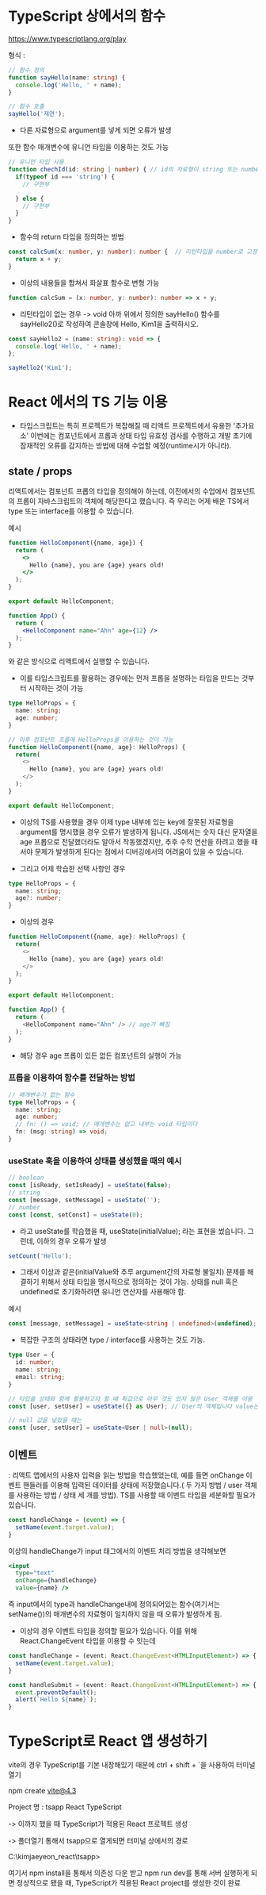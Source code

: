 # TypeScript 상에서의 함수
https://www.typescriptlang.org/play

형식 :

```ts
// 함수 정의
function sayHello(name: string) {
  console.log('Hello, ' + name);
}

// 함수 호출
sayHello('재연');
```

- 다른 자료형으로 argument를 넣게 되면 오류가 발생

또한 함수 매개변수에 유니언 타입을 이용하는 것도 가능

```ts
// 유니언 타입 사용
function chechId(id: string | number) { // id의 자료형이 string 또는 number
  if(typeof id === 'string') {
    // 구현부

  } else {
    // 구현부
  }
}
```

- 함수의 return 타입을 정의하는 방법
```ts
const calcSum(x: number, y: number): number {  // 리턴타입을 number로 고정
  return x + y;
}
```

- 이상의 내용들을 합쳐서 화살표 함수로 변형 가능
```ts
function calcSum = (x: number, y: number): number => x + y;
```

- 리턴타입이 없는 경우 -> void
아까 위에서 정의한 sayHello() 함수를 sayHello2()로 작성하여 콘솔창에 Hello, Kim1을 출력하시오.
```ts
const sayHello2 = (name: string): void => {
  console.log('Hello, ' + name);
};

sayHello2('Kim1');
```

# React 에서의 TS 기능 이용

- 타입스크립트는 특히 프로젝트가 복잡해질 때 리액트 프로젝트에서 유용한 '추가요소'
이번에는 컴포넌트에서 프롭과 상태 타입 유효성 검사를 수행하고 개발 초기에 잠재적인 오류를 감지하는 방법에 대해 수업할 예정(runtime시가 아니라).

## state / props
리액트에서는 컴포넌트 프롭의 타입을 정의해야 하는데, 이전에서의 수업에서 컴포넌트의 프롭이 자바스크립트의 객체에 해당한다고 했습니다. 즉 우리는 어제 배운 TS에서 type 또는 interface를 이용할 수 있습니다.

예시


```jsx
function HelloComponent({name, age}) {
  return (
    <>
      Hello {name}, you are {age} years old!
    </>
  );
}

export default HelloComponent;

function App() {
  return (
    <HelloComponent name="Ahn" age={12} />
  );
}
```
와 같은 방식으로 리액트에서 실행할 수 있습니다.

- 이를 타입스크립트를 활용하는 경우에는 먼저 프롭을 설명하는 타입을 만드는 것부터 시작하는 것이 가능

```ts
type HelloProps = {
  name: string;
  age: number;
}

// 이후 컴포넌트 프롭에 HelloProps를 이용하는 것이 가능
function HelloComponent({name, age}: HelloProps) {
  return(
    <>
      Hello {name}, you are {age} years old!
    </>
  );
}

export default HelloComponent;
```

- 이상의 TS를 사용했을 경우 이제 type 내부에 있는 key에 잘못된 자료형을 argument를 명시했을 경우 오류가 발생하게 됩니다. JS에서는 숫자 대신 문자열을 age 프롭으로 전달했더라도 알아서 작동했겠지만, 추후 수학 연산을 하려고 했을 때서야 문제가 발생하게 된다는 점에서 디버깅에서의 어려움이 있을 수 있습니다.

- 그리고 어제 학습한 선택 사항인 경우

```ts
type HelloProps = {
  name: string;
  age?: number;
}
```

- 이상의 경우

```ts
function HelloComponent({name, age}: HelloProps) {
  return(
    <>
      Hello {name}, you are {age} years old!
    </>
  );
}

export default HelloComponent;

function App() {
  return (
    <HelloComponent name="Ahn" /> // age가 빠짐
  );
}
```

- 해당 경우 age 프롭이 있든 없든 컴포넌트의 실행이 가능

### 프롭을 이용하여 함수를 전달하는 방법

```ts
// 매개변수가 없는 함수
type HelloProps = {
  name: string;
  age: number;
  // fn: () => void; // 매개변수는 없고 내부는 void 타입이다
  fn: (msg: string) => void;
}
```

### useState 훅을 이용하여 상태를 생성했을 때의 예시

```jsx
// boolean
const [isReady, setIsReady] = useState(false);
// string
const [message, setMessage] = useState('');
// number
const [const, setConst] = useState(0);
```

- 라고 useState를 학습했을 때, useState(initialValue); 라는 표현을 썼습니다.
그런데, 이하의 경우 오류가 발생

```jsx
setCount('Hello');
```

- 그래서 이상과 같은(initialValue와 추루 argument간의 자료형 불일치) 문제를 해결하기 위해서 상태 타입을 명시적으로 정의하는 것이 가능. 상태를 null 혹은 undefined로 초기화하려면 유니언 연산자를 사용해야 함.

예시

```ts
const [message, setMessage] = useState<string | undefined>(undefined);
```

- 복잡한 구조의 상태라면 type / interface를 사용하는 것도 가능.
```ts
type User = {
  id: number;
  name: string;
  email: string;
}

// 타입을 상태와 함께 활용하고자 할 때 쵝값으로 아무 것도 있지 않은 User 객체를 이용
const [user, setUser] = useState({} as User); // User의 객체입니다 value는 아무것도 없다

// null 값을 넣었을 때는
const [user, setUser] = useState<User | null>(null);
```

## 이벤트

: 리액트 앱에서의 사용자 입력을 읽는 방법을 학습했었는데, 예를 들면 onChange 이벤트 핸들러를 이용해 입력된 데이터를 상태에 저장했습니다.( 두 가지 방법 / user 객체를 사용하는 방법 /  상태 세 개를 방법). TS를 사용할 때 이벤트 타입을 세분화할 필요가 있습니다.

```jsx
const handleChange = (event) => {
  setName(event.target.value);
}
```
이상의 handleChange가 input 태그에서의 이벤트 처리 방법을 생각해보면
```jsx
<input
  type="text"
  onChange={handleChange}
  value={name} />
```

즉 input에서의 type과 handleChange내에 정의되어있는 함수(여기서는 setName())의 매개변수의 자료형이 일치하지 않을 때 오류가 발생하게 됨.

- 이상의 경우 이벤트 타입을 정의할 필요가 있습니다. 이를 위해 React.ChangeEvent 타입을 이용할 수 잇는데

```ts
const handleChange = (event: React.ChangeEvent<HTMLInputElement>) => {
  setName(event.target.value);
}

const handleSubmit = (event: React.ChangeEvent<HTMLInputElement>) => {
  event.preventDefault();
  alert(`Hello ${name}`);
}
```

# TypeScript로 React 앱 생성하기

vite의 경우 TypeScript를 기본 내장해있기 때문에
ctrl + shift + `을 사용하여 터미널 열기

npm create vite@4.3

Project 명 : tsapp
React
TypeScript

-> 이까지 했을 때 TypeScript가 적용된 React 프로젝트 생성

-> 폴더열기 통해서 tsapp으로 열게되면
터미널 상에서의 경로

 C:\kimjaeyeon_react\tsapp>

 여기서 npm install을 통해서 의존성 다운 받고
 npm run dev를 통해 서버 실행하게 되면
 정상적으로 됐을 때, TypeScript가 적용된 React project를 생성한 것이 완료
